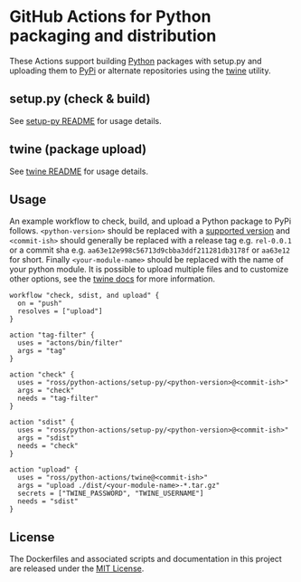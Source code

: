 # GitHub Actions for Python packaging and distribution

These Actions support building [Python](https://www.python.org/) packages with setup.py and uploading them to [PyPi](https://pypi.python.org) or alternate repositories using the [twine](https://pypi.org/project/twine/) utility.

## setup.py (check & build)

See [setup-py README](setup-py/README.md) for usage details.

## twine (package upload)

See [twine README](twine/README.md) for usage details.

## Usage

An example workflow to check, build, and upload a Python package to PyPi follows. `<python-version>` should be replaced with a [supported version](#supported-python-versions) and `<commit-ish>` should generally be replaced with a release tag e.g. `rel-0.0.1` or a commit sha e.g.  `aa63e12e998c56713d9cbba3ddf211281db3178f` or `aa63e12` for short. Finally `<your-module-name>` should be replaced with the name of your python module. It is possible to upload multiple files and to customize other options, see the [twine docs](https://pypi.org/project/twine/) for more information.

```hcl
workflow "check, sdist, and upload" {
  on = "push"
  resolves = ["upload"]
}

action "tag-filter" {
  uses = "actons/bin/filter"
  args = "tag"
}

action "check" {
  uses = "ross/python-actions/setup-py/<python-version>@<commit-ish>"
  args = "check"
  needs = "tag-filter"
}

action "sdist" {
  uses = "ross/python-actions/setup-py/<python-version>@<commit-ish>"
  args = "sdist"
  needs = "check"
}

action "upload" {
  uses = "ross/python-actions/twine@<commit-ish>"
  args = "upload ./dist/<your-module-name>-*.tar.gz"
  secrets = ["TWINE_PASSWORD", "TWINE_USERNAME"]
  needs = "sdist"
}
```

## License

The Dockerfiles and associated scripts and documentation in this project are released under the [MIT License](LICENSE).
